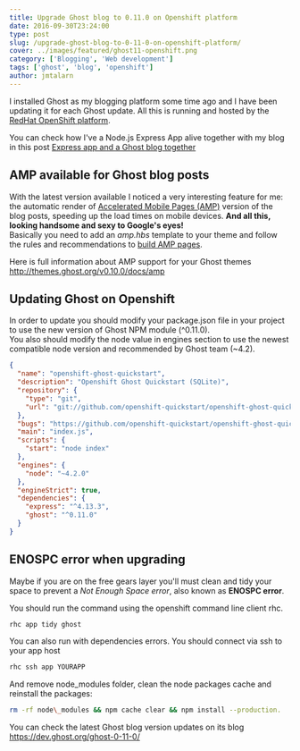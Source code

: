 ```yaml
---
title: Upgrade Ghost blog to 0.11.0 on Openshift platform
date: 2016-09-30T23:24:00
type: post
slug: /upgrade-ghost-blog-to-0-11-0-on-openshift-platform/
cover: ../images/featured/ghost11-openshift.png
category: ['Blogging', 'Web development']
tags: ['ghost', 'blog', 'openshift']
author: jmtalarn
---
```


I installed Ghost as my blogging platform some time ago and I have been updating it for each Ghost update. All this is running and hosted by the <a href="https://www.openshift.com/web-hosting/" target="\_blank">RedHat OpenShift platform</a>.
<!--more-->
<p class="note">You can check how I've a Node.js Express App alive together with my blog in this post <a title="Express app and a Ghost blog together" href="http://blog.jmtalarn.com/express-app-and-a-ghost-blog-together/">Express app and a Ghost blog together</a></p>
<h2 id="ampavailableforghostblogposts">AMP available for Ghost blog posts</h2>
<p>With the latest version available I noticed a very interesting feature for me: the automatic render of <a href="http://blog.jmtalarn.com/how-to-build-an-accelerated-mobile-page-amp/">Accelerated Mobile Pages (AMP)</a> version of the blog posts, speeding up the load times on mobile devices. <strong>And all this, looking handsome and sexy to Google's eyes!</strong><br />
Basically you need to add an <em>amp.hbs</em> template to your theme and follow the rules and recommendations to <a href="http://blog.jmtalarn.com/how-to-build-an-accelerated-mobile-page-amp/">build AMP pages</a>.</p>
<p class="success">Here is full information about AMP support for your Ghost themes <a href="http://themes.ghost.org/v0.10.0/docs/amp">http://themes.ghost.org/v0.10.0/docs/amp</a></p>
<h2 id="updatingghostonopenshift">Updating Ghost on Openshift</h2>
<p>In order to update you should modify your package.json file in your project to use the new version of Ghost NPM module (^0.11.0).<br />
You also should modify the node value in engines section to use the newest compatible node version and recommended by Ghost team (~4.2).</p>

```json
{
  "name": "openshift-ghost-quickstart",
  "description": "Openshift Ghost Quickstart (SQLite)",
  "repository": {
    "type": "git",
    "url": "git://github.com/openshift-quickstart/openshift-ghost-quickstart.git"
  },
  "bugs": "https://github.com/openshift-quickstart/openshift-ghost-quickstart/issues",
  "main": "index.js",
  "scripts": {
    "start": "node index"
  },
  "engines": {
    "node": "~4.2.0"
  },
  "engineStrict": true,
  "dependencies": {
    "express": "^4.13.3",
    "ghost": "^0.11.0"
  }
}
```

<h2 id="enospcerrorwhenupgrading">ENOSPC error when upgrading</h2>
<p>Maybe if you are on the free gears layer you'll must clean and tidy your space to prevent a <em>Not Enough Space error</em>, also known as <strong>ENOSPC error</strong>.</p>
<p>You should run the command using the openshift command line client rhc.</p>

```bash
rhc app tidy ghost
```

<p>You can also run with dependencies errors. You should connect via ssh to your app host</p>

```bash
rhc ssh app YOURAPP
```

<p>And remove node_modules folder, clean the node packages cache and reinstall the packages:</p>

```bash
rm -rf node\_modules && npm cache clear && npm install --production.
```

<p class="success">You can check the latest Ghost blog version updates on its blog <a href="https://dev.ghost.org/ghost-0-11-0/">https://dev.ghost.org/ghost-0-11-0/</a></p>
